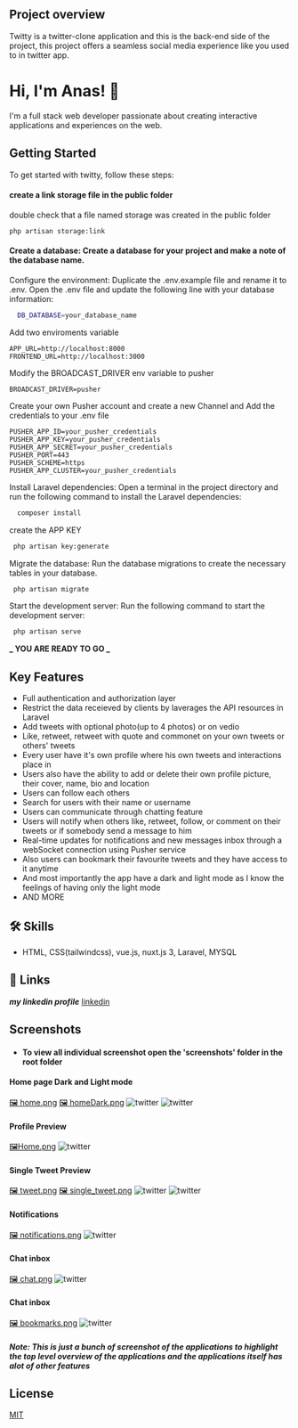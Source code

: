 ## Project overview

Twitty is a twitter-clone application and this is the back-end side of the project, this project offers a seamless social media experience like you used to in twitter app.

# Hi, I'm Anas! 👋

I'm a full stack web developer passionate about
creating interactive applications and experiences on
the web.

## Getting Started

To get started with twitty, follow these steps:

#### create a link storage file in the public folder

double check that a file named storage was created in the public folder

```
php artisan storage:link
```

#### Create a database: Create a database for your project and make a note of the database name.

Configure the environment: Duplicate the .env.example file and rename it to .env. Open the .env file and update the following line with your database information:

```bash
  DB_DATABASE=your_database_name

```

Add two enviroments variable

```
APP_URL=http://localhost:8000
FRONTEND_URL=http://localhost:3000
```

Modify the BROADCAST_DRIVER env variable to pusher

```
BROADCAST_DRIVER=pusher
```

Create your own Pusher account and create a new Channel and Add the credentials to your .env file

```
PUSHER_APP_ID=your_pusher_credentials
PUSHER_APP_KEY=your_pusher_credentials
PUSHER_APP_SECRET=your_pusher_credentials
PUSHER_PORT=443
PUSHER_SCHEME=https
PUSHER_APP_CLUSTER=your_pusher_credentials
```

Install Laravel dependencies: Open a terminal in the project directory and run the following command to install the Laravel dependencies:

```bash
  composer install
```

create the APP KEY

```bash
 php artisan key:generate
```

Migrate the database: Run the database migrations to create the necessary tables in your database.

```bash
 php artisan migrate
```

Start the development server: Run the following command to start the development server:

```bash
 php artisan serve
```

**_ YOU ARE READY TO GO _**

## Key Features

-   Full authentication and authorization layer
-   Restrict the data receieved by clients by laverages the API resources in Laravel
-   Add tweets with optional photo(up to 4 photos) or on vedio
-   Like, retweet, retweet with quote and commonet on your own tweets or others' tweets
-   Every user have it's own profile where his own tweets and interactions place in
-   Users also have the ability to add or delete their own profile picture, their cover, name, bio and location
-   Users can follow each others
-   Search for users with their name or username
-   Users can communicate through chatting feature
-   Users will notify when others like, retweet, follow, or comment on their tweets or if somebody send a message to him
-   Real-time updates for notifications and new messages inbox through a webSocket connection using Pusher service
-   Also users can bookmark their favourite tweets and they have access to it anytime
-   And most importantly the app have a dark and light mode as I know the feelings of having only the light mode
-   AND MORE

## 🛠 Skills

-   HTML, CSS(tailwindcss), vue.js, nuxt.js 3, Laravel, MYSQL

## 🔗 Links

**_my linkedin profile_**
[linkedin](https://www.linkedin.com/in/anas-elnahef-10074021b/)

## Screenshots

-   #### To view all individual screenshot open the 'screenshots' folder in the root folder

#### Home page Dark and Light mode

[🖼️ home.png](https://github.com/anas322/Twitter-Clone-App/blob/main/screenshots/home.png) [🖼️ homeDark.png](https://github.com/anas322/Twitter-Clone-App/blob/main/screenshots/homeDark.png)
![twitter](screenshots/home.png)
![twitter](screenshots/homeDark.png)

#### Profile Preview

[🖼️Home.png](https://github.com/anas322/Twitter-Clone-App/blob/main/screenshots/profile.png)
![twitter](screenshots/profile.png)

#### Single Tweet Preview

[🖼️ tweet.png](https://github.com/anas322/Twitter-Clone-App/blob/main/screenshots/tweet_preview.png) [🖼️ single_tweet.png](https://github.com/anas322/Twitter-Clone-App/blob/main/screenshots/single_tweet.png)
![twitter](screenshots/tweet_preview.png)
![twitter](screenshots/single_tweet.png)

#### Notifications

[🖼️ notifications.png](https://github.com/anas322/Twitter-Clone-App/blob/main/screenshots/notifications.png)
![twitter](screenshots/notifications.png)

#### Chat inbox

[🖼️ chat.png](https://github.com/anas322/Twitter-Clone-App/blob/main/screenshots/chat.png)
![twitter](screenshots/chat.png)

#### Chat inbox

[🖼️ bookmarks.png](https://github.com/anas322/Twitter-Clone-App/blob/main/screenshots/bookmarks.png)
![twitter](screenshots/bookmarks.png)

##### Note: This is just a bunch of screenshot of the applications to highlight the top level overview of the applications and the applications itself has alot of other features

## License

[MIT](https://choosealicense.com/licenses/mit/)
